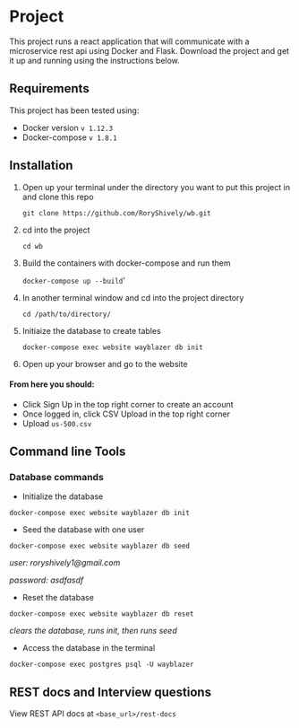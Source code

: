 # Project

This project runs a react application that will communicate with a microservice rest api using Docker and Flask. Download the project and get it up and running using the instructions below.

## Requirements

This project has been tested using:
 - Docker version `v 1.12.3`
 - Docker-compose `v 1.8.1`

## Installation

1. Open up your terminal under the directory you want to put this project in and clone this repo

    `git clone https://github.com/RoryShively/wb.git`

2. cd into the project

    `cd wb`

3. Build the containers with docker-compose and run them

    `docker-compose up --build`'

4. In another terminal window and cd into the project directory

    `cd /path/to/directory/`

5. Initiaize the database to create tables

    `docker-compose exec website wayblazer db init`

6. Open up your browser and go to the website

#### From here you should:
 - Click Sign Up in the top right corner to create an account
 - Once logged in, click CSV Upload in the top right corner
 - Upload `us-500.csv`

## Command line Tools

### Database commands

 - Initialize the database

 `docker-compose exec website wayblazer db init`

 - Seed the database with one user

 `docker-compose exec website wayblazer db seed`

 _user: roryshively1@gmail.com_

 _password: asdfasdf_

 - Reset the database

 `docker-compose exec website wayblazer db reset`

 _clears the database, runs init, then runs seed_

 - Access the database in the terminal

 `docker-compose exec postgres psql -U wayblazer`

<!--### Testing commands-->

 <!--- Run test suite-->
 <!---->
 <!--`docker-compose exec website wayblazer test`-->
 <!---->
 <!--- Run test coverage-->
 <!---->
 <!--`docker-compose exec website wayblazer cov`-->
 <!---->
 <!--- Run flake8-->
 <!---->
 <!--`docker-compose exec website wayblazer flake8`-->

## REST docs and Interview questions

View REST API docs at `<base_url>/rest-docs`




<!--Who works for Rapid Trading Intl?-->
  <!--<base_url>/api/employee?company=Rapid%20Trading%20Intl-->

<!--Do any employees have the same personal phone number? 504-845-1427-->
  <!--<base_url>/api/employee?duplicate_number=true-->

<!--Bonus: Find all employees with a personal Gmail email address but exclude-->
 <!--anyone from CA.-->
  <!--<base_url>/api/employee?email_provider=gmail&exclude_state=CA-->
